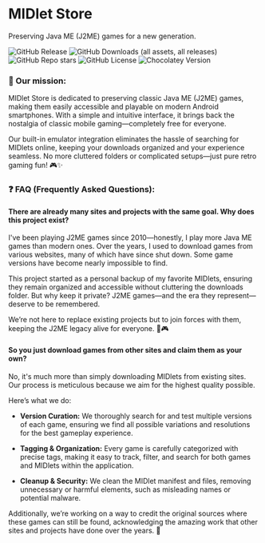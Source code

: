 # MIDlet Store

Preserving Java ME (J2ME) games for a new generation.

![GitHub Release](https://img.shields.io/github/v/release/KidGbzin/MIDlet-Store?style=plastic&label=Version&color=green)
![GitHub Downloads (all assets, all releases)](https://img.shields.io/github/downloads/KidGbzin/MIDlet-Store/total?style=plastic&label=Downloads&color=red)
![GitHub Repo stars](https://img.shields.io/github/stars/KidGbzin/MIDlet-Store?style=plastic&label=Stars&color=yellow)
![GitHub License](https://img.shields.io/github/license/KidGbzin/MIDlet-Store?style=plastic&label=License&color=purple)
![Chocolatey Version](https://img.shields.io/chocolatey/v/flutter?style=plastic&logo=flutter&label=Flutter)

### 🎯 Our mission:

MIDlet Store is dedicated to preserving classic Java ME (J2ME) games, making them easily accessible and playable on modern Android smartphones. With a simple and intuitive interface, it brings back the nostalgia of classic mobile gaming—completely free for everyone.

Our built-in emulator integration eliminates the hassle of searching for MIDlets online, keeping your downloads organized and your experience seamless. No more cluttered folders or complicated setups—just pure retro gaming fun! 🎮✨

### ❓ FAQ (Frequently Asked Questions):

#### There are already many sites and projects with the same goal. Why does this project exist?

I've been playing J2ME games since 2010—honestly, I play more Java ME games than modern ones. Over the years, I used to download games from various websites, many of which have since shut down. Some game versions have become nearly impossible to find.

This project started as a personal backup of my favorite MIDlets, ensuring they remain organized and accessible without cluttering the downloads folder. But why keep it private? J2ME games—and the era they represent—deserve to be remembered.

We’re not here to replace existing projects but to join forces with them, keeping the J2ME legacy alive for everyone. 🚀🎮

#### So you just download games from other sites and claim them as your own?

No, it's much more than simply downloading MIDlets from existing sites. Our process is meticulous because we aim for the highest quality possible.

Here’s what we do:

- **Version Curation:** We thoroughly search for and test multiple versions of each game, ensuring we find all possible variations and resolutions for the best gameplay experience.

- **Tagging & Organization:** Every game is carefully categorized with precise tags, making it easy to track, filter, and search for both games and MIDlets within the application.

- **Cleanup & Security:** We clean the MIDlet manifest and files, removing unnecessary or harmful elements, such as misleading names or potential malware. 

Additionally, we’re working on a way to credit the original sources where these games can still be found, acknowledging the amazing work that other sites and projects have done over the years. 💙